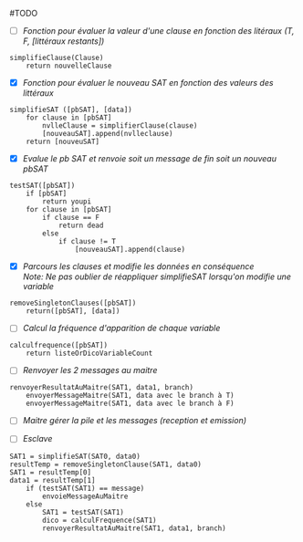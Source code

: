 #TODO

- [ ] *Fonction pour évaluer la valeur d'une clause en fonction des litéraux (T, F, [littéraux restants])*  
```
simplifieClause(Clause)  
	return nouvelleClause 
```

- [x] *Fonction pour évaluer le nouveau SAT en fonction des valeurs des littéraux*  
```
simplifieSAT ([pbSAT], [data])  
	for clause in [pbSAT]  
		nvlleClause = simplifierClause(clause)  
		[nouveauSAT].append(nvlleclause)  
	return [nouveuSAT]  
```

- [x] *Evalue le pb SAT et renvoie soit un message de fin soit un nouveau pbSAT*  
```
testSAT([pbSAT])  
	if [pbSAT]  
		return youpi  
	for clause in [pbSAT]  
		if clause == F  
			return dead  
		else  
			if clause != T  
				[nouveauSAT].append(clause)  
```

- [x] *Parcours les clauses et modifie les données en conséquence  
Note: Ne pas oublier de réappliquer simplifieSAT lorsqu'on modifie une variable*  
```
removeSingletonClauses([pbSAT])  
	return([pbSAT], [data])  
```

- [ ] *Calcul la fréquence d'apparition de chaque variable*  
```
calculfrequence([pbSAT])  
	return listeOrDicoVariableCount  
```

- [ ] *Renvoyer les 2 messages au maitre*  
```
renvoyerResultatAuMaitre(SAT1, data1, branch)  
	envoyerMessageMaitre(SAT1, data avec le branch à T)  
	envoyerMessageMaitre(SAT1, data avec le branch à F)  
```

- [ ] *Maitre gérer la pile et les messages (reception et emission)*  
  
- [ ] *Esclave*  
```
SAT1 = simplifieSAT(SAT0, data0)  
resultTemp = removeSingletonClause(SAT1, data0)  
SAT1 = resultTemp[0]  
data1 = resultTemp[1]  
	if (testSAT(SAT1) == message)  
		envoieMessageAuMaitre  
	else   
		SAT1 = testSAT(SAT1)  
		dico = calculFrequence(SAT1)  
		renvoyerResultatAuMaitre(SAT1, data1, branch)  
```